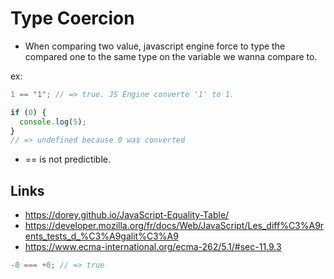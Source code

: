 # Type Coercion

- When comparing two value, javascript engine force to type the compared one to the same type on the variable
  we wanna compare to.

ex:

```js
1 == "1"; // => true. JS Engine converte '1' to 1.
```

```js
if (0) {
  console.log(5);
}
// => undefined because 0 was converted
```

- == is not predictible.

## Links

- https://dorey.github.io/JavaScript-Equality-Table/
- https://developer.mozilla.org/fr/docs/Web/JavaScript/Les_diff%C3%A9rents_tests_d_%C3%A9galit%C3%A9
- https://www.ecma-international.org/ecma-262/5.1/#sec-11.9.3

```js
-0 === +0; // => true
```
